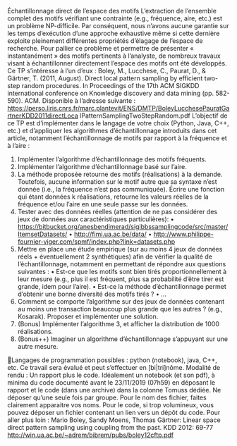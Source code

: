 Échantillonnage direct de l’espace des motifs
L’extraction de l’ensemble complet des motifs vérifiant une contrainte (e.g., fréquence, aire, etc.) est un
problème NP-difficile. Par conséquent, nous n’avons aucune garantie sur les temps d’exécution d’une
approche exhaustive même si cette dernière exploite pleinement différentes propriétés d’élagage de
l’espace de recherche. Pour pallier ce problème et permettre de présenter « instantanément » des motifs
pertinents à l’analyste, de nombreux travaux visant à échantillonner directement l’espace des motifs ont
été développés. Ce TP s’intéresse à l’un d’eux :
Boley, M., Lucchese, C., Paurat, D., & Gärtner, T. (2011, August). Direct local pattern sampling by
efficient two-step random procedures. In Proceedings of the 17th ACM SIGKDD international
conference on Knowledge discovery and data mining (pp. 582-590). ACM.
Disponible à l’adresse suivante :
https://perso.liris.cnrs.fr/marc.plantevit/ENS/DMTP/BoleyLucchesePauratGartnerKDD2011directLoca
lPatternSamplingTwoStepRandom.pdf
L’objectif de ce TP est d’implémenter dans le langage de votre choix (Python, Java, C++, etc.) et
d’appliquer les algorithmes d’échantillonnage introduits dans cet article, notamment l’échantillonnage
de motifs par rapport à la fréquence et à l’aire :
1. Implémenter l’algorithme d’échantillonnage des motifs fréquents.
2. Implémenter l’algorithme d’échantillonnage basé sur l’aire.
3. La méthode proposée retourne des motifs (réalisations) à la demande. Toutefois, aucune information
sur le motif autre que sa syntaxe n’est donnée (i.e., la fréquence n’est pas communiquée). Écrire une
fonction qui étant données k réalisations, retourne les valeurs réelles de la fréquence et/ou l’aire en
une seule passe sur les données.
4. Tester avec des données réelles (attention de ne pas considérer des jeux de données aux
caractéristiques particulières):
• https://bitbucket.org/anesbendimerad/sigibbssamplingcode/src/master/ItemsetDatasets/
• http://fimi.ua.ac.be/data/
• http://www.philippe-fournier-viger.com/spmf/index.php?link=datasets.php
5. Mettre en place une étude empirique (sur au moins 4 jeux de données réels + éventuellement 2
synthétiques) afin de vérifier la qualité de l’échantillonnage, notamment en permettant de répondre
aux questions suivantes :
• Est-ce que les motifs sont bien tirés proportionnellement à leur mesure (e.g., plus il est fréquent,
plus sa probabilité d’être tirer est grande, idem pour l’aire).
• Est-ce la méthode d’échantillonnage permet d’obtenir une bonne diversité des motifs tirés ?
• …
6. Comment se comporte l’algorithme sur des jeux de données contenant au moins une transaction
beaucoup plus grande que les autres ? (e.g., Kosarak). Proposer et implémenter une solution.
7. (Bonus) Implémenter l’algorithme 3, et afficher la distribution de 1000 réalisations.
8. (Bonus++) Imaginer un algorithme d’échantillonnage s’appuyant sur une autre mesure.

Langages de programmation possibles : python (notebook), java, C++, etc.
Ce travail sera évalué et peut s’effectuer en [bi|tri]nôme.
Modalité de rendu : Un rapport plus le code. Idéalement un notebook (et son pdf), à minima du code
documenté avant le 23/11/2019 (07h59) en déposant le rapport et le code (dans une archive) dans la
colonne Tomuss dédiée. Ne déposer qu’une seule fois par groupe.
Pour le nom des fichier, faites clairement apparaitre vos noms. Pour le code, si trop volumineux, vous
pouvez déposer un fichier contenant un lien vers un dépôt du code.
Pour aller plus loin :
Mario Boley, Sandy Moens, Thomas Gärtner: Linear space direct pattern sampling using coupling from
the past. KDD 2012: 69-77
http://win.ua.ac.be/~adrem/bibrem/pubs/boley12cftp.pdf

